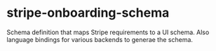 # stripe-onboarding-schema
Schema definition that maps Stripe requirements to a UI schema.  Also language bindings for various backends to generae the schema.
